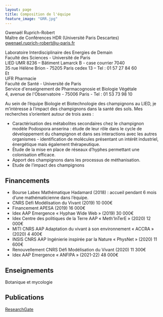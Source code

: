 ```yaml
---
layout: page
title: Composition de l'équipe
feature_image: "GRR.jpg"
---
```


Gwenaël Ruprich-Robert<br>
Maître de Conférences HDR (Université Paris Descartes)<br>
[gwenael.ruprich-robert@u-paris.fr](mailto:gwenael.ruprich-robert@u-paris.fr)

Laboratoire Interdisciplinaire des Energies de Demain<br>
Faculté des Sciences - Université de Paris<br>
LIED UMR 8236 – Bâtiment Lamarck B - case courrier 7040<br>
35 rue Hélène Brion - 75205 Paris cedex 13 – Tel : 01 57 27 84 60<br>
Et<br>
UFR Pharmacie<br>
Faculté de Santé - Université de Paris<br>
Service d'enseignement de Pharmacognosie et Biologie Végétale <br>
4, avenue de l'Observatoire - 75006 Paris - Tel : 01 53 73 98 10

Au sein de l’équipe Biologie et Biotechnologie des champignons au LIED, je m’intéresse à l’impact des champignons dans la santé des sols. Mes recherches s’orientent autour de trois axes :

-	Caractérisation des métabolites secondaires chez le champignon modèle Podospora anserina : étude de leur rôle dans le cycle de développement du champignon et dans ses interactions avec les autres organismes - identification de molécules présentant un intérêt industriel, énergétique mais également thérapeutique.
-	Étude de la mise en place de réseaux d’hyphes permettant une colonisation efficace.
-	Apport des champignons dans les processus de méthanisation.
-	Etude de l’impact des champignons

## Financements

- Bourse Labex Mathématique Hadamard (2018) : accueil pendant 6 mois d’une mathématicienne dans l’équipe.
- CNRS Défi Modélisation du Vivant (2019) 10 000€
- Financement APESA (2019) 16 000€
- Idex AAP Emergence « Hyphae Wide Web » (2019) 30 000€
- Idex Centre des politiques de la Terre AAP « Meth'InTerE » (2020) 12 000€
- MITI CNRS AAP Adaptation du vivant à son environnement « ACCRA » (2020) 4 400€
- INSIS CNRS AAP Ingénierie inspirée par la Nature « PhysNet » (2020) 11 600€
- Renouvellement CNRS Défi Modélisation du Vivant (2020) 11 300€
- Idex AAP Emergence « ANFIPA » (2021-22) 48 000€

## Enseignements

Botanique et mycologie

## Publications

[ResearchGate](https://www.researchgate.net/profile/Gwenael_Ruprich-Robert)

